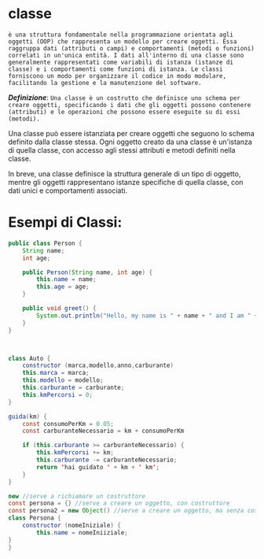 <!-- @format -->

# classe

`è una struttura fondamentale nella programmazione orientata agli oggetti (OOP) che rappresenta un modello per creare oggetti. Essa raggruppa dati (attributi o campi) e comportamenti (metodi o funzioni) correlati in un'unica entità. I dati all'interno di una classe sono generalmente rappresentati come variabili di istanza (istanze di classe) e i comportamenti come funzioni di istanza. Le classi forniscono un modo per organizzare il codice in modo modulare, facilitando la gestione e la manutenzione del software.`

**_Definizione_**: `Una classe è un costrutto che definisce uno schema per creare oggetti, specificando i dati che gli oggetti possono contenere (attributi) e le operazioni che possono essere eseguite su di essi (metodi).`

Una classe può essere istanziata per creare oggetti che seguono lo schema definito dalla classe stessa. Ogni oggetto creato da una classe è un'istanza di quella classe, con accesso agli stessi attributi e metodi definiti nella classe.

In breve, una classe definisce la struttura generale di un tipo di oggetto, mentre gli oggetti rappresentano istanze specifiche di quella classe, con dati unici e comportamenti associati.

# Esempi di Classi:

```java
public class Person {
    String name;
    int age;

    public Person(String name, int age) {
        this.name = name;
        this.age = age;
    }

    public void greet() {
        System.out.println("Hello, my name is " + name + " and I am " + age + " years old.");
    }
}



class Auto {
    constructor (marca,modello,anno,carburante)
    this.marca = marca;
    this.modello = modello;
    this.carburante = carburante;
    this.kmPercorsi = 0;
}

guida(km) {
    const consumoPerKm = 0.05;
    const carburanteNecessario = km + consumoPerKm

    if (this.carburante >= carburanteNecessario) {
        this.kmPercorsi += km;
        this.carburante -= carburanteNecessario;
        return 'hai guidato ' + km + ' km';
    }
}

new //serve a richiamare un costruttore
const persona = {} //serve a creare un oggetto, con costruttore
const persona2 = new Object() //serve a creare un oggetto, ma senza costruttore
class Persona {
    constructor (nomeIniziale) {
        this.name = nomeIniiziale;
}
}


```
